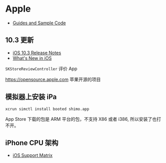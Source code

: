 # Apple

* [Guides and Sample Code](https://developer.apple.com/library/content/navigation/)

## 10.3 更新

* [iOS 10.3 Release Notes](https://developer.apple.com/library/content/releasenotes/General/RN-iOSSDK-10.3/index.html)
* [What's New in iOS](https://developer.apple.com/library/content/releasenotes/General/WhatsNewIniOS/Articles/iOS10_3.html)

`SKStoreReviewController` 评价 App

<https://opensource.apple.com> 苹果开源的项目

## 模拟器上安装 iPa

```shell
xcrun simctl install booted shimo.app
```

App Store 下载的包是 ARM 平台的包，不支持 X86 或者 i386, 所以安装了也打不开。

## iPhone CPU 架构

* [iOS Support Matrix](http://iossupportmatrix.com/)
